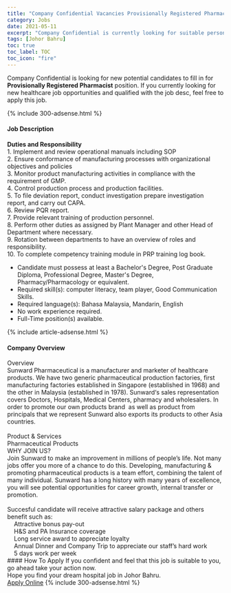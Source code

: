 ```yaml
---
title: "Company Confidential Vacancies Provisionally Registered Pharmacist" 
category: Jobs 
date: 2021-05-11 
excerpt: "Company Confidential is currently looking for suitable person to fill in the Provisionally Registered Pharmacist which positioned at Johor Bahru" 
tags: [Johor Bahru] 
toc: true 
toc_label: TOC 
toc_icon: "fire" 
--- 
```


<p>Company Confidential is looking for new potential candidates to fill in for <b>Provisionally Registered Pharmacist</b> position. If you currently looking for new healthcare job opportunities and qualified with the job desc, feel free to apply this job.
</p>{% include 300-adsense.html %} 
<div><div><h4>Job Description</h4></div><div><div><span><div><div><strong>Duties and Responsibility</strong></div><div>1. Implement and review operational manuals including SOP<br>2. Ensure conformance of manufacturing processes with organizational objectives and policies<br>3. Monitor product manufacturing activities in compliance with the requirement of GMP.<br>4. Control production process and production facilities.<br>5. To file deviation report, conduct investigation prepare investigation report, and carry out CAPA.<br>6. Review PQR report.<br>7. Provide relevant training of production personnel.<br>8. Perform other duties as assigned by Plant Manager and other Head of Department where necessary.<br>9. Rotation between departments to have an overview of roles and responsibility.<br>10. To complete competency training module in PRP training log book.</div><ul><li>Candidate must possess at least a Bachelor's Degree, Post Graduate Diploma, Professional Degree, Master's Degree, Pharmacy/Pharmacology or equivalent.</li><li>Required skill(s): computer literacy, team player, Good Communication Skills.</li><li>Required language(s): Bahasa Malaysia, Mandarin, English</li><li>No work experience required.</li><li>Full-Time position(s) available.</li></ul></div></span></div></div></div> 
{% include article-adsense.html %} 
<div><div><h4>Company Overview</h4></div><div><div><span><div><div><div>Overview<br>Sunward Pharmaceutical is a manufacturer and marketer of healthcare products. We have two generic pharmaceutical production factories, first manufacturing factories established in Singapore (established in 1968) and the other in Malaysia (established in 1978). Sunward&#8216;s sales representation covers Doctors, Hospitals, Medical Centers, pharmacy and wholesalers. In order to promote our own products brand&#160; as well as product from principals that we represent Sunward also exports its products to other Asia countries.<br><br>Product &amp; Services<br>Pharmaceutical Products</div><div>WHY JOIN US?</div>Join Sunward to make an improvement in millions of people&#8217;s life. Not many jobs offer you more of a chance to do this. Developing, manufacturing &amp; promoting pharmaceutical products is a team effort, combining the talent of many individual. Sunward has a long history with many years of excellence, you will see potential opportunities for career growth, internal transfer or promotion.<br><br>Succesful candidate will receive attractive salary package and others benefit such as:<div>&#160;&#160;&#160; Attractive bonus pay-out<br>&#160;&#160;&#160; H&amp;S and PA Insurance coverage<br>&#160;&#160;&#160; Long service award to appreciate loyalty<br>&#160;&#160;&#160; Annual Dinner and Company Trip to appreciate our staff&#8217;s hard work<br>&#160;&#160;&#160; 5 days work per week</div></div></div></span></div></div></div> 
#### How To Apply 
If you confident and feel that this job is suitable to you, go ahead take your action now. <br/> 
Hope you find your dream hospital job in Johor Bahru. <br/> 
<a href="https://www.jobstreet.com.my/en/job/provisionally-registered-pharmacist-4534506?jobId=jobstreet-my-job-4534506" class="btn btn--warning" target="_blank" rel="nofollow noopenner">Apply Online</a> 
{% include 300-adsense.html %} 